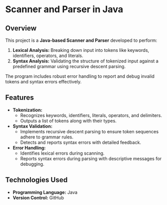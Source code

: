 # Scanner and Parser in Java  

## Overview  
This project is a **Java-based Scanner and Parser** developed to perform:  
1. **Lexical Analysis:** Breaking down input into tokens like keywords, identifiers, operators, and literals.  
2. **Syntax Analysis:** Validating the structure of tokenized input against a predefined grammar using recursive descent parsing.  

The program includes robust error handling to report and debug invalid tokens and syntax errors effectively.  

## Features  
- **Tokenization:**  
  - Recognizes keywords, identifiers, literals, operators, and delimiters.  
  - Outputs a list of tokens along with their types.  
- **Syntax Validation:**  
  - Implements recursive descent parsing to ensure token sequences adhere to grammar rules.  
  - Detects and reports syntax errors with detailed feedback.  
- **Error Handling:**  
  - Identifies lexical errors during scanning.  
  - Reports syntax errors during parsing with descriptive messages for debugging.  

## Technologies Used  
- **Programming Language:** Java  
- **Version Control:** GitHub  
